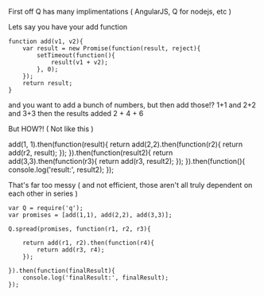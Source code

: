 First off Q has many implimentations ( AngularJS, Q for nodejs, etc )

Lets say you have your add function

    function add(v1, v2){
        var result = new Promise(function(result, reject){
            setTimeout(function(){
                result(v1 + v2);
            }, 0);
        });
        return result;
    }

and you want to add a bunch of numbers, but then add those!?
    1+1 and 2+2 and 3+3
    then the results added 2 + 4 + 6

But HOW?! ( Not like this )

   add(1, 1).then(function(result){
      return add(2,2).then(function(r2){
        return add(r2, result);
      });
   }).then(function(result2){
     return add(3,3).then(function(r3){
       return add(r3, result2);
     });
   }).then(function(){
         console.log('result:', result2);
   });

That's far too messy ( and not efficient, those aren't all truly dependent on each other in series )

    var Q = require('q');
    var promises = [add(1,1), add(2,2), add(3,3)];

    Q.spread(promises, function(r1, r2, r3){

        return add(r1, r2).then(function(r4){
            return add(r3, r4);
        });

    }).then(function(finalResult){
        console.log('finalResult:', finalResult);
    });

